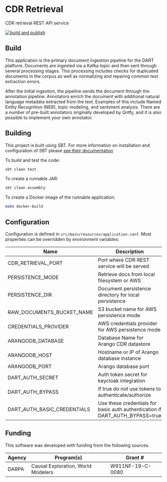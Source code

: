# CDR Retrieval

CDR retrieval REST API service

[![build and publish](https://github.com/twosixlabs-dart/cdr-retrieval/actions/workflows/build-and-publish.yml/badge.svg)](https://github.com/twosixlabs-dart/cdr-retrieval/actions/workflows/build-and-publish.yml)


## Build

This application is the primary document ingestion pipeline for the DART platform. Documents are ingested via a Kafka topic and then sent through several processing stages. This processing includes checks for duplicated documents in the corpus as well as normalizing and reparing common text extraction errors.

After the initial ingestion, the pipeline sends the document through the annotation pipeline. Annotators enrich the document with additional natural language metadata extracted from the text. Examples of this include Named Entity Recognition (NER), topic modeling, and sentiment analysis. There are a number of pre-built annotators originally developed by Qntfy, and it is also possible to implement your own annotator.

## Building
This project is built using SBT. For more information on installation and configuration of SBT please [see their documentation](https://www.scala-sbt.org/1.x/docs/)

To build and test the code:
```bash
sbt clean test
````

To create a runnable JAR:
```bash
sbt clean assembly
```

To create a Docker image of the runnable application:
```bash
make docker-build
```


## Configuration

Configuration is defined in `src/main/resources/application.conf`. Most properties can be overridden 
by environment variables:

| Name	                       | Description	                                                                 | Example Values                                   |
|-----------------------------|------------------------------------------------------------------------------|--------------------------------------------------|
| CDR_RETRIEVAL_PORT          | Port where CDR REST service will be served                                   | `8090` (default)                                 |
| PERSISTENCE_MODE            | Retrieve docs from local filesystem or AWS                                   | `local` (default) / `aws`                        |
| PERSISTENCE_DIR             | Document persistence directory for local persistence                         | `data` (default)                                 |
| RAW_DOCUMENTS_BUCKET_NAME   | S3 bucket name for AWS persistence mode                                      | `bucket-name` (no default)                       | 
| CREDENTIALS_PROVIDER        | AWS credentials provider for AWS persistence mode                            | `INSTANCE` / `ENVIRONMENT` / `SYSTEM` (default)  |
| ARANGODB_DATABASE           | Database Name for Arango CDR datastore                                       | `dart` (default)                                 |
| ARANGODB_HOST               | Hostname or IP of Arango database instance                                   | `localhost` (default) / `dart-arangodb`          |
| ARANGODB_PORT               | Arango database port                                                         | `8529` (default)                                 |
| DART_AUTH_SECRET            | Auth token secret for keycloak integration                                   | `xxyyzz` (no default)                            |
| DART_AUTH_BYPASS            | If true do not use tokens to authenticate/authorize                          | `"true"` or `"false"`                            |
| DART_AUTH_BASIC_CREDENTIALS | Use these credentials for basic auth authentication if DART_AUTH_BYPASS=true | `user1:pass1,user2:pass2`                        |

## Funding
This software was developed with funding from the following sources.

| Agency | Program(s)                         | Grant #          |
|--------|------------------------------------|------------------|
| DARPA  | Causal Exploration, World Modelers | W911NF-19-C-0080 |
